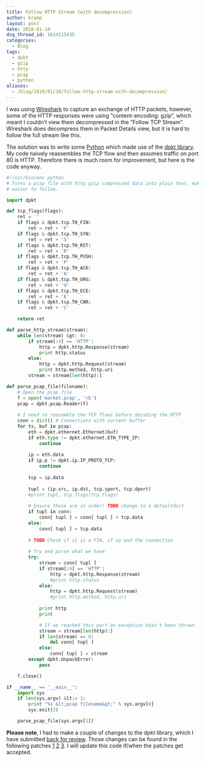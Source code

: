 ```yaml
---
title: Follow HTTP Stream (with decompression)
author: bramp
layout: post
date: 2010-01-10
dsq_thread_id: 1614115435
categories:
  - Blog
tags:
  - dpkt
  - gzip
  - http
  - pcap
  - python
aliases:
  - /blog/2010/01/10/follow-http-stream-with-decompression/
---
```

I was using [Wireshark][1] to capture an exchange of HTTP packets, however, some of the HTTP responses were using &#8220;content-encoding: gzip&#8221;, which meant I couldn&#8217;t view them decompressed in the &#8220;Follow TCP Stream&#8221;. Wireshark does decompress them in Packet Details view, but it is hard to follow the full stream like this.

The solution was to write some [Python][2] which made use of the [dpkt library][3]. My code naively reassembles the TCP flow and then assumes traffic on port 80 is HTTP. Therefore there is much room for improvement, but here is the code anyway.

```python
#!/usr/bin/env python
# Turns a pcap file with http gzip compressed data into plain text, making it
# easier to follow.

import dpkt

def tcp_flags(flags):
	ret = ''
	if flags & dpkt.tcp.TH_FIN:
		ret = ret + 'F'
	if flags & dpkt.tcp.TH_SYN:
		ret = ret + 'S'
	if flags & dpkt.tcp.TH_RST:
		ret = ret + 'R'
	if flags & dpkt.tcp.TH_PUSH:
		ret = ret + 'P'
	if flags & dpkt.tcp.TH_ACK:
		ret = ret + 'A'
	if flags & dpkt.tcp.TH_URG:
		ret = ret + 'U'
	if flags & dpkt.tcp.TH_ECE:
		ret = ret + 'E'
	if flags & dpkt.tcp.TH_CWR:
		ret = ret + 'C'

	return ret

def parse_http_stream(stream):
	while len(stream) &gt; 0:
		if stream[:4] == 'HTTP':
			http = dpkt.http.Response(stream)
			print http.status
		else:
			http = dpkt.http.Request(stream)
			print http.method, http.uri
		stream = stream[len(http):]

def parse_pcap_file(filename):
	# Open the pcap file
	f = open('market.pcap', 'rb')
	pcap = dpkt.pcap.Reader(f)
	
	# I need to reassmble the TCP flows before decoding the HTTP
	conn = dict() # Connections with current buffer
	for ts, buf in pcap:
		eth = dpkt.ethernet.Ethernet(buf)
		if eth.type != dpkt.ethernet.ETH_TYPE_IP:
			continue
	
		ip = eth.data
		if ip.p != dpkt.ip.IP_PROTO_TCP:
			continue
	
		tcp = ip.data
	
		tupl = (ip.src, ip.dst, tcp.sport, tcp.dport)
		#print tupl, tcp_flags(tcp.flags)
	
		# Ensure these are in order! TODO change to a defaultdict
		if tupl in conn:
			conn[ tupl ] = conn[ tupl ] + tcp.data
		else:
			conn[ tupl ] = tcp.data
	
		# TODO Check if it is a FIN, if so end the connection
	
		# Try and parse what we have
		try:
			stream = conn[ tupl ]
			if stream[:4] == 'HTTP':
				http = dpkt.http.Response(stream)
				#print http.status
			else:
				http = dpkt.http.Request(stream)
				#print http.method, http.uri
	
			print http
			print

			# If we reached this part an exception hasn't been thrown
			stream = stream[len(http):]
			if len(stream) == 0:
				del conn[ tupl ]
			else:
				conn[ tupl ] = stream
		except dpkt.UnpackError:
			pass

	f.close()

if __name__ == '__main__':
	import sys
	if len(sys.argv) &lt;= 1:
		print "%s &lt;pcap filename&gt;" % sys.argv[0]
		sys.exit(2)

	parse_pcap_file(sys.argv[1])
```

**Please note**, I had to make a couple of changes to the dpkt library, which I have submitted [back for review][4]. Those changes can be found in the following patches [1][5] [2][6] [3][7]. I will update this code if/when the patches get accepted.

 [1]: http://www.wireshark.org/
 [2]: http://www.python.org/
 [3]: http://code.google.com/p/dpkt/
 [4]: http://groups.google.com/group/dpkt/browse_thread/thread/5315199f9749b91a
 [5]: /patches/dpkt-pcap-snaplen.patch
 [6]: /patches/dpkt-http-len.patch
 [7]: /patches/dpkt-http-gz.patch
 
